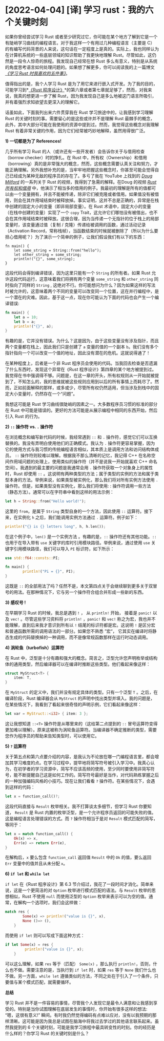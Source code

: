 # [2022-04-04] [译] 学习 rust：我的六个关键时刻

如果你曾经尝试学习 Rust 或者至少研究过它，你可能在某个地方了解到它是一个有陡峭学习曲线的编程语言。对于我这样一个有用过几种编程语言（主要是 C）的有编写代码背景的人来说，这句话在一定程度上是真的。实际上，我也同样认为在计算机系统的一些底层领域的知识帮助了我更快地理解 Rust。尽管如此，这仍然是一段令人惊奇的旅程。我发现自己经常在想 Rust 多么有意义，特别是从系统的角度思考语言如何处理问题的。如果想了解更多，你可以阅读我的上一篇博文 *[《学习 Rust 时我喜欢的五件事》](https://apollolabsblog.hashnode.dev/5-things-i-loved-about-learning-rust)*。

值得指出的是，我个人学习 Rust 是为了用它来进行嵌入式开发。为了我的目的，可能学习到*[《Rust 程序设计》](https://doc.rust-lang.org/book/)*的第六章或者第七章就足够了，然而，对我来说，我真的想更进一步了解 Rust，因为我发现自己是多么地被这门语言所吸引，并有着强烈求知欲望去更深入的理解它。

话虽如此，下面我列出来六件贯穿我在 Rust 学习旅途中的，让我感到学习理解 Rust 的关键时刻的事。需要留心的是这些或许并不是理解 Rust 最棘手的概念，此外，其中大部分可能在我使用的资源中提到过。然而，我觉得这些概念对我理解 Rust 有着非常关键的作用，因为它们经常被巧妙地解释，虽然用得很广泛。

**1) 一切都是为了 References!**

几乎所有学习 Rust 的人（或许还有一些开发者）会告诉你关于与借用检查（borrow checker）时的挣扎。在 Rust 中，所有权（Ownership）和借用（borrowing）真的是非常强大的概念，然而，这些概念需要认真关注和努力，才能正确理解。另外我想补充的是，当牢牢地把握这些概念时，你甚至可能会觉得自己已经成为某种无敌的程序员的存在了。多亏了我在 YouTube 上找到的 *[Doug Milford](https://www.youtube.com/channel/UCmBgC0JN41HjyjAXfkdkp-Q)* 的一系列关于 Rust 的视频，我得到了急需的解释。在Doug 的视频 *[Rust 所有权和借用](https://www.youtube.com/watch?v=lQ7XF-6HYGc&list=PLLqEtX6ql2EyPAZ1M2_C0GgVd4A-_L4_5&index=13)* 中，他演示了相当多的借用的例子。我最初的理解是所有的值都可以由一个变量拥有，并且不能被传递，除非它们被克隆或者借用。如果值没有被借用，则会在其作用域结束时被释放掉。事实证明，这并不总是正确的，异常是在栈中创建的固定大小的变量（即非局部变量）。在 Rust 术语中，固定大小的变量（在栈中创建的变量）实现了一个 `copy` Trait，这允许它们哪怕没有被借出，也不会在其作用域结束时被释放。这很合理，因为当传递一个无指针的位于栈上的局部变量时，该变量通过值（复制 / 克隆）传递给被调用的函数，通过活动记录（Activation Record，常称栈帧），当函数结束的时候就被删除了（所以为什么要担心借用呢？）为了演示一个简单的例子，让我们假设我们有以下的东西：

```
fn main() {
    let some_string = String::from("hello");
    let other_string = some_string;
    println!("{}", some_string);
}

```

这段代码会得到编译错误，因为这里只能有一个 `String` 的所有者。如果 Rust 允许这段代码运行，这意味着我们将拥有两个变量  `some_string` 和 `other_string` 同时指向了同样的 `String` , 这绝对不行。你可能想问为什么？因为如果这样的写法时被允许的，这意味着两个不同的变量可以改变同一个位置，这在并行编程中，是一个潜在的灾难。因此，基于这一点，现在你可能认为下面的代码也会产生一个编译错误:

```rust
fn main() {
    let a = 10;
    let b = a;
    println!("{}", a);
}
```

有趣的是，它并没有错误。为什么？这是因为，由于这些变量没有涉及指针，而且两个变量都在栈上，因此我们只是创建了  `a` 变量的值的一个副本  `b`。我们没有多个指针指向一个可以改变一个值的地址，因此没有潜在的危机。这就说得通了！

在某种程度上，后者是一个非 Rust 程序员会使用的代码。当我回去检查是否遗漏了什么东西时，发现这个异常在《Rust 程序设计》第四章的某个地方被提到过。我觉得在书中强调得不够。问题是，在这一章的开头，所有权规则从一开始就被提到了，不知怎么的，我的思维就被这些规则应用到以后的所有事情上而耗尽了。然而，正如前面解释的那样，或多或少，尽管所有权仍然适用，但当涉及到栈中的固定大小变量时，仍然存在一个“问题”。

我想这可能是 Rust 学习曲线很陡峭的因素之一。大多数程序员习惯的标准的部分在 Rust 中可能是错误的。更好的方法可能是从展示编程中相同的东西开始，然后引入 Rust 的行为。

**2) `::` 操作符 vs. `.` 操作符**

在浏览概念和编写新代码的时候，我经常遇到 `::` 和 `.` 操作符，感觉它们可以互换替换的。我没有弄明白使用他们的正确模式。我认为 `.` 操作符更容易掌握，因为它的使用方式与我习惯的传统编程语言相似，其本质上是调用方法和访问结构体成员。 `::` 操作符则较难以理解。根据我不那么清晰的记忆，我记得 C++ 在名称空间作用域问题的处理上，使用类似的操作符（并不是说我一开始就喜欢 C++ 命名空间）。我遇到的最主要的问题是我通常会用 `.` 操作符获取一个对象身上的属性时，Rust 却使用 `::` 。这说明有两种类型的方法；属于类型的实例的方法和属于类型本身的方法。举例来说，如果类型被实例化，那么我们将对所有实例方法使用 `.` 操作符。但是，如果类型没有实例化，那么我们将使用: : 操作符调用一些方法（静态方法）。通常可以在字符串中看到这样的用法示例：

```rust
let h = String::from("Hello world!");
```

这里的 `from`，是属于 `String` 类型自身的一个方法，因此使用 `::` 运算符。接下来，在实例化 `h` 之后，我们能调用实例方法通过 `.` 运算符。例子如下：

```rust
println!("{} is {} letters long", h, h.len());
```

在这个例子中，`len()` 是一个实例方法 。有趣的是，`::` 操作符还有其他功能。`::` 也用于在导入带有 `use` 关键字的库时引用模块路径。举例来说，通过使用 `use` 关键字引用模块路径，我们可以导入 `PI` 标识符，如下所示：

```rust
use std::f64::consts::PI;

fn main() {
        println!("Pi = {}", PI);
}
```

这既是 `::` 的全部用法了吗？任然不是，本文第四点关于会继续聊到更多关于双冒号的用法。在那种情况下，它与另一个操作符合组合并形成一些新的东西。

**3) 感叹号 !**

在早期学习 Rust 的时候，我总是遇到 `!` ， 从 `println!` 开始， 接着是 `panic!` 以及 `vec!` 。尽管这些学习资料将 `println!` ，`panic!` 和 `vec!` 称之为宏，我也并不能理解，直到后来我才意识到所有以 `!` 结尾的标识符都是宏。这说明 `!` 是区分宏和普通函数所需的调用语法的一部分。如果您不熟悉 ”宏“， 它其实在编译时将静态生成的代码替换掉的一种调用，而不是像常规函数那样在运行时动态调用。

**4) 涡轮鱼（turbofish）运算符**

在 Rust 中，泛型是十分有趣和强大的概念。简言之，泛型允许您声明枚举或结构体的通用类型，然后编译器可以在编译时推断这些类型。他们看起来像这样：

```rust
struct MyStruct<T> {
    item: T,
}
```

在 `MyStruct` 的定义中，我们并没有规定具体的类型。只有一个泛型 `T` 。之后，在编译阶段，Rust 编译器会从 `MyStruct` 的声明中找出类型并填入。我的问题是，在某些情况下，我看到了看起来很奇怪的声明示例，它们看起来像这样：

```rust
let var = MyStruct::<i32> { item: 3 };
```

这让我想知道 `::<T>` 操作符是从哪里来的（这给第二点提到的 `::` 冒号运算符变得更加难以理解）。原来这被称为涡轮鱼运算符。当编译器不确定推断的类型，需要您作为程序员的帮助来告知类型时，可以使用它。

**5) `?` 运算符**

关于第五点和第六点要介绍的内容，是我认为不论放在哪一门编程语言里，都会增加其学习难度的点。在学习过程中，提早地将简写符号被引入学习中。我真心认为，在初学者的学习资源中，简写不应该高频的使用，至少同时要使用非简写符号，能不断提醒自己这是如何工作的。简写符号最好是当作，对代码熟练掌握之后的一种加强编码风格的小技巧。现在让我们看看 `?` 操作符。在某些情况下，会遇到这样的代码：

```rust
let x = function_call()?;
```

这段代码直接与 `Result` 枚举相关。我不打算谈太多细节，但学习 Rust 你要知道， `Result` 是 Rust 内置的枚举泛型，是一个允许程序员返回的可能失败的值。这是编程语言处理错误的方式。而 `?` 操作符相当于是对 `Result` 模式匹配的简写，等同于：

```rust
let x = match function_call() {
    Ok(x) => x,
    Err(e) => return Err(e),
}
```

在解构后，`x` 要么包含 `function_call` 返回值 `Result` 中的 `Ok` 的值，要么返回 `Err` 变量中的值并且从未分配 `x`。

**6) `if let` 和 `while let`**

`if let` 在《Rust 程序设计》第 6.3 节介绍过，我花了一段时间才消化。简单来说，这是一个更简洁的对 `Option` 枚举进行模式匹配的语法。与 `Result` 枚举的思想相似，Rust 不使用 `null` 而使用泛型的 `Option` 枚举来表示可以为空的值。通常，在解构一个选项时，我们会这样做：

```rust
match res {
        Some(x) => println!("value is {}", x),
        None ()=> (),
    }
```

而使用 `if let` 则可以写成下面这种方式：

```rust
if let Some(x) = res {
         println!("value is {}", x);
    }
```

可以这么理解，如果 `res` 等于（匹配） `Some(x)` ，那么执行 `println!`，否则，什么也不做。需要注意的是，当执行到 `if let` 时，如果 `res` 等于 `None` 我们什么也不做。另一方面，`while let` 遵循类似的方法，不同之处在于引入了一个条件，只要值与某个模式匹配，就需要循环。

**总结**

学习 Rust 并不是一件容易的事情，尽管我个人发现它是最令人满意和让我感到享受的。特别是当你试图理解在底层发生的事情时，你开始有很多这样的想法: “嗯，这很有意义!” 瞬间。有时我仍然觉得编码有点难以应对，没有以我预期的那样清晰。这可能是因为我总是试图在脑海中将我过去学过的其他语言联系起来。虽然我提到的 6 个关键时刻，可能是我学习旅程中最具转变性的时刻。你的经历是什么样的？你学习 Rust 的关键时刻是什么？